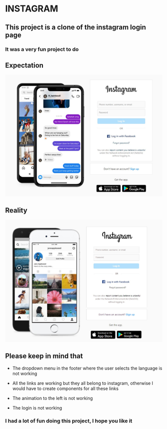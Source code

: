 # INSTAGRAM

## This project is a clone of the instagram login page

### It was a very fun project to do

## Expectation

![instagram](instagram.jpg)

## Reality

![project](project_instagram.jpg)

## Please keep in mind that

- The dropdown menu in the footer where the user selects the language is not working

- All the links are working but they all belong to instagram, otherwise I would have to create components for all these links

- The animation to the left is not working

- The login is not working

### I had a lot of fun doing this project, I hope you like it
